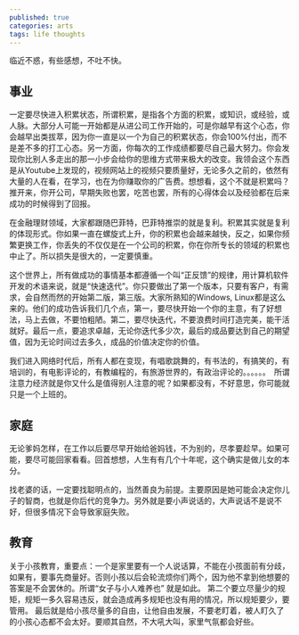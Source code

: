 ```yaml
---
published: true
categories: arts
tags: life thoughts
---
```


临近不惑，有些感想，不吐不快。

## 事业

一定要尽快进入积累状态，所谓积累，是指各个方面的积累，或知识，或经验，或人脉。大部分人可能一开始都是从进公司工作开始的，可是你越早有这个心态，你会越早出类拔萃，因为你一直是以一个为自己的积累状态，你会100%付出，而不是差不多的打工心态。另一方面，你每次的工作成绩都要尽自己最大努力。你会发现你比别人多走出的那一小步会给你的思维方式带来极大的改变。我领会这个东西是从Youtube上发现的，视频网站上的视频只要质量好，无论多久之前的，依然有大量的人在看，在学习，也在为你赚取你的广告费。想想看，这个不就是积累吗？推开来，你开公司，早期失败也罢，吃苦也罢，所有的心得体会以及经验都在后来成功的时候得到了回报。

在金融理财领域，大家都跟随巴菲特，巴菲特推崇的就是复利。积累其实就是复利的体现形式。你如果一直在螺旋式上升，你的积累也会越来越快，反之，如果你频繁更换工作，你丢失的不仅仅是在一个公司的积累，你在你所专长的领域的积累也中止了。所以损失是很大的，一定要慎重。

这个世界上，所有做成功的事情基本都遵循一个叫“正反馈”的规律，用计算机软件开发的术语来说，就是“快速迭代”。你只要做出了第一个版本，只要有客户，有需求，会自然而然的开始第二版，第三版。大家所熟知的Windows, Linux都是这么来的。他们的成功告诉我们几个点，第一，要尽快开始一个你的主意，有了好想法，马上去做，不要怕粗陋。第二，要尽快迭代，不要浪费时间打造完美，能干活就好。最后一点，要追求卓越，无论你迭代多少次，最后的成品要达到自己的期望值，因为无论时间过去多久，成品的价值决定你的价值。

我们进入网络时代后，所有人都在变现，有唱歌跳舞的，有书法的，有搞笑的，有培训的，有电影评论的，有教编程的，有旅游世界的，有政治评论的。。。。。。　所谓注意力经济就是你又什么是值得别人注意的呢？如果都没有，不好意思，你可能就只是一个上班的。


## 家庭

无论爹妈怎样，在工作以后要尽早开始给爸妈钱，不为别的，尽孝要趁早。如果可能，要尽可能回家看看。回首想想，人生有有几个十年呢，这个确实是做儿女的本分。

找老婆的话，一定要找聪明点的，当然善良为前提。主要原因是她可能会决定你儿子的智商，也就是你后代的竞争力。另外就是要小声说话的，大声说话不是说不好，但很多情况下会导致家庭失败。

## 教育

关于小孩教育，重要点：一个是家里要有一个人说话算，不能在小孩面前有分歧，如果有，要事先商量好。否则小孩以后会轮流烦你们两个，因为他不拿到他想要的答案是不会罢休的。所谓“女子与小人难养也” 就是如此。 第二个要立尽量少的规矩，规矩一多久容易违反，就会造成再多规矩也没有用的情况，所以规矩要少，要管用。 最后就是给小孩尽量多的自由，让他自由发展，不要老盯着，被人盯久了的小孩心态都不会太好。要顺其自然，不大吼大叫，家里气氛都会好些。

